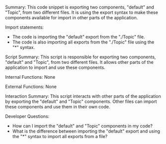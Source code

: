 Summary:
This code snippet is exporting two components, "default" and "Topic", from two different files. It is using the export syntax to make these components available for import in other parts of the application.

Import statements:
- The code is importing the "default" export from the "./Topic" file.
- The code is also importing all exports from the "./Topic" file using the "*" syntax.

Script Summary:
This script is responsible for exporting two components, "default" and "Topic", from two different files. It allows other parts of the application to import and use these components.

Internal Functions:
None

External Functions:
None

Interaction Summary:
This script interacts with other parts of the application by exporting the "default" and "Topic" components. Other files can import these components and use them in their own code.

Developer Questions:
- How can I import the "default" and "Topic" components in my code?
- What is the difference between importing the "default" export and using the "*" syntax to import all exports from a file?